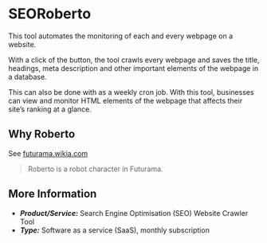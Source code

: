 # SEORoberto
This tool automates the monitoring of each and every webpage on a website. 

With a click of the button, the tool crawls every webpage and saves the title, headings, meta description and other important elements of the webpage in a database. 

This can also be done with as a weekly cron job. With this tool, businesses can view and monitor HTML elements of the webpage that affects their site’s ranking at a glance.

## Why Roberto
See [futurama.wikia.com](http://futurama.wikia.com/wiki/Roberto)
> Roberto is a robot character in Futurama.

## More Information
* ***Product/Service:*** Search Engine Optimisation (SEO) Website Crawler Tool 
* ***Type:*** Software as a service (SaaS), monthly subscription
